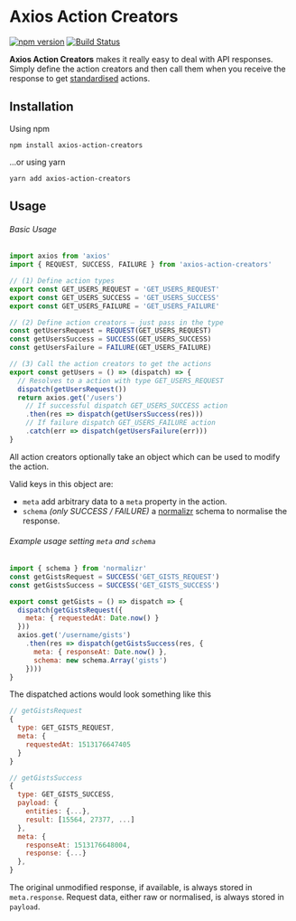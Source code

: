 # Axios Action Creators

[![npm version](https://img.shields.io/npm/v/axios-action-creators.svg?style=flat-square)](https://badge.fury.io/js/axios-action-creators)
[![Build Status](https://travis-ci.org/benjaminhadfield/axios-action-creators.svg?branch=master)](https://travis-ci.org/benjaminhadfield/axios-action-creators)

**Axios Action Creators** makes it really easy to deal with API responses.
Simply define the action creators and then call them when you receive the response to get [standardised](https://github.com/acdlite/flux-standard-action) actions.

## Installation

Using npm
```
npm install axios-action-creators
```

...or using yarn
```
yarn add axios-action-creators
```

## Usage

###### Basic Usage

```js
import axios from 'axios'
import { REQUEST, SUCCESS, FAILURE } from 'axios-action-creators'

// (1) Define action types
export const GET_USERS_REQUEST = 'GET_USERS_REQUEST'
export const GET_USERS_SUCCESS = 'GET_USERS_SUCCESS'
export const GET_USERS_FAILURE = 'GET_USERS_FAILURE'

// (2) Define action creators – just pass in the type
const getUsersRequest = REQUEST(GET_USERS_REQUEST)
const getUsersSuccess = SUCCESS(GET_USERS_SUCCESS)
const getUsersFailure = FAILURE(GET_USERS_FAILURE)

// (3) Call the action creators to get the actions
export const getUsers = () => (dispatch) => {
  // Resolves to a action with type GET_USERS_REQUEST
  dispatch(getUsersRequest())
  return axios.get('/users')
    // If successful dispatch GET_USERS_SUCCESS action
    .then(res => dispatch(getUsersSuccess(res)))
    // If failure dispatch GET_USERS_FAILURE action
    .catch(err => dispatch(getUsersFailure(err)))
}
```

All action creators optionally take an object which can be used to modify the action.

Valid keys in this object are:
 - `meta` add arbitrary data to a `meta` property in the action.
 - `schema` _(only SUCCESS / FAILURE)_ a [normalizr](https://github.com/paularmstrong/normalizr) schema to normalise the response.

###### Example usage setting `meta` and `schema`

```js
import { schema } from 'normalizr'
const getGistsRequest = SUCCESS('GET_GISTS_REQUEST')
const getGistsSuccess = SUCCESS('GET_GISTS_SUCCESS')

export const getGists = () => dispatch => {
  dispatch(getGistsRequest({
    meta: { requestedAt: Date.now() }
  }))
  axios.get('/username/gists')
    .then(res => dispatch(getGistsSuccess(res, {
      meta: { responseAt: Date.now() },
      schema: new schema.Array('gists')
    })))
}
```

The dispatched actions would look something like this

```js
// getGistsRequest
{
  type: GET_GISTS_REQUEST,
  meta: {
    requestedAt: 1513176647405
  }
}

// getGistsSuccess
{
  type: GET_GISTS_SUCCESS,
  payload: {
    entities: {...},
    result: [15564, 27377, ...]
  },
  meta: {
    responseAt: 1513176648004,
    response: {...}
  },
}
```

The original unmodified response, if available, is always stored in `meta.response`.
Request data, either raw or normalised, is always stored in `payload`.
